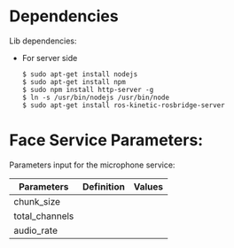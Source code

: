 # Dependencies
Lib dependencies:
- For server side
    ```
    $ sudo apt-get install nodejs
    $ sudo apt-get install npm
    $ sudo npm install http-server -g
    $ ln -s /usr/bin/nodejs /usr/bin/node
    $ sudo apt-get install ros-kinetic-rosbridge-server 
    ```
# Face Service Parameters:
Parameters input for the microphone service: 

| Parameters           | Definition | Values |
|----------------------|------------|--------|
|chunk_size            |            |        |
|total_channels        |            |        |
|audio_rate            |            |        |